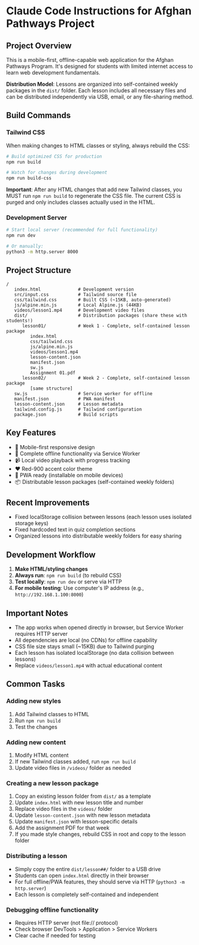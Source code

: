 # Claude Code Instructions for Afghan Pathways Project

## Project Overview
This is a mobile-first, offline-capable web application for the Afghan Pathways Program. It's designed for students with limited internet access to learn web development fundamentals.

**Distribution Model**: Lessons are organized into self-contained weekly packages in the `dist/` folder. Each lesson includes all necessary files and can be distributed independently via USB, email, or any file-sharing method.

## Build Commands

### Tailwind CSS
When making changes to HTML classes or styling, always rebuild the CSS:

```bash
# Build optimized CSS for production
npm run build

# Watch for changes during development
npm run build-css
```

**Important**: After any HTML changes that add new Tailwind classes, you MUST run `npm run build` to regenerate the CSS file. The current CSS is purged and only includes classes actually used in the HTML.

### Development Server
```bash
# Start local server (recommended for full functionality)
npm run dev

# Or manually:
python3 -m http.server 8000
```

## Project Structure
```
/
   index.html              # Development version
   src/input.css           # Tailwind source file
   css/tailwind.css        # Built CSS (~15KB, auto-generated)
   js/alpine.min.js        # Local Alpine.js (44KB)
   videos/lesson1.mp4      # Development video files
   dist/                   # Distribution packages (share these with students!)
      lesson01/            # Week 1 - Complete, self-contained lesson package
         index.html
         css/tailwind.css
         js/alpine.min.js
         videos/lesson1.mp4
         lesson-content.json
         manifest.json
         sw.js
         Assignment 01.pdf
      lesson02/            # Week 2 - Complete, self-contained lesson package
         [same structure]
   sw.js                   # Service worker for offline
   manifest.json           # PWA manifest
   lesson-content.json     # Lesson metadata
   tailwind.config.js      # Tailwind configuration
   package.json            # Build scripts
```

## Key Features
- 📱 Mobile-first responsive design
- 🔌 Complete offline functionality via Service Worker
- 📹 Local video playback with progress tracking
- ❤️ Red-900 accent color theme
- 🚀 PWA ready (installable on mobile devices)
- 📦 Distributable lesson packages (self-contained weekly folders)

## Recent Improvements
- Fixed localStorage collision between lessons (each lesson uses isolated storage keys)
- Fixed hardcoded text in quiz completion sections
- Organized lessons into distributable weekly folders for easy sharing

## Development Workflow

1. **Make HTML/styling changes**
2. **Always run**: `npm run build` (to rebuild CSS)
3. **Test locally**: `npm run dev` or serve via HTTP
4. **For mobile testing**: Use computer's IP address (e.g., `http://192.168.1.100:8000`)

## Important Notes
- The app works when opened directly in browser, but Service Worker requires HTTP server
- All dependencies are local (no CDNs) for offline capability
- CSS file size stays small (~15KB) due to Tailwind purging
- Each lesson has isolated localStorage (no data collision between lessons)
- Replace `videos/lesson1.mp4` with actual educational content

## Common Tasks

### Adding new styles
1. Add Tailwind classes to HTML
2. Run `npm run build`
3. Test the changes

### Adding new content
1. Modify HTML content
2. If new Tailwind classes added, run `npm run build`
3. Update video files in `/videos/` folder as needed

### Creating a new lesson package
1. Copy an existing lesson folder from `dist/` as a template
2. Update `index.html` with new lesson title and number
3. Replace video files in the `videos/` folder
4. Update `lesson-content.json` with new lesson metadata
5. Update `manifest.json` with lesson-specific details
6. Add the assignment PDF for that week
7. If you made style changes, rebuild CSS in root and copy to the lesson folder

### Distributing a lesson
- Simply copy the entire `dist/lesson##/` folder to a USB drive
- Students can open `index.html` directly in their browser
- For full offline/PWA features, they should serve via HTTP (`python3 -m http.server`)
- Each lesson is completely self-contained and independent

### Debugging offline functionality
- Requires HTTP server (not file:// protocol)
- Check browser DevTools > Application > Service Workers
- Clear cache if needed for testing
